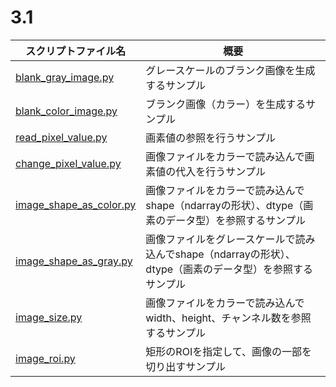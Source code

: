 # 3.1

|スクリプトファイル名|概要|
|---|---|
|[blank_gray_image.py](blank_gray_image.py)|グレースケールのブランク画像を生成するサンプル|
|[blank_color_image.py](blank_color_image.py)|ブランク画像（カラー）を生成するサンプル|
|[read_pixel_value.py](read_pixel_value.py)|画素値の参照を行うサンプル|
|[change_pixel_value.py](change_pixel_value.py)|画像ファイルをカラーで読み込んで画素値の代入を行うサンプル|
|[image_shape_as_color.py](image_shape_as_color.py)|画像ファイルをカラーで読み込んでshape（ndarrayの形状）、dtype（画素のデータ型）を参照するサンプル|
|[image_shape_as_gray.py](image_shape_as_gray.py)|画像ファイルをグレースケールで読み込んでshape（ndarrayの形状）、dtype（画素のデータ型）を参照するサンプル|
|[image_size.py](image_size.py)|画像ファイルをカラーで読み込んでwidth、height、チャンネル数を参照するサンプル|
|[image_roi.py](image_roi.py)|矩形のROIを指定して、画像の一部を切り出すサンプル|
